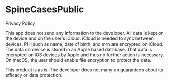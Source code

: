 # SpineCasesPublic

Privacy Policy

This app does not send any information to the developer. All data is kept on the device 
and on the user's iCloud. iCloud is needed to sync between devices. PHI such as name, date 
of birth, and mrn are encrypted on iCloud. The data on device is stored in an Apple based
database. That data is encrypted on iOS devices by Apple and thus no further action is 
necessary. On macOS, the user should enable file encryption to protect the data.

This product is as is. The developer does not many an guarantees about its efficacy
or data protection.
